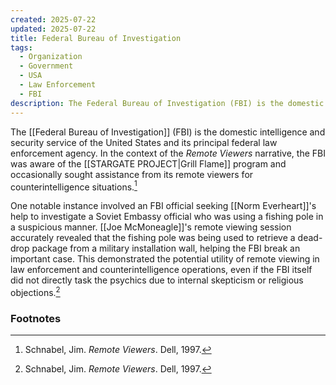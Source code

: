 ```yaml
---
created: 2025-07-22
updated: 2025-07-22
title: Federal Bureau of Investigation
tags:
  - Organization
  - Government
  - USA
  - Law Enforcement
  - FBI
description: The Federal Bureau of Investigation (FBI) is the domestic intelligence and security service of the United States and its principal federal law enforcement agency.
---
```


The [[Federal Bureau of Investigation]] (FBI) is the domestic intelligence and security service of the United States and its principal federal law enforcement agency. In the context of the *Remote Viewers* narrative, the FBI was aware of the [[STARGATE PROJECT|Grill Flame]] program and occasionally sought assistance from its remote viewers for counterintelligence situations.[^1]

One notable instance involved an FBI official seeking [[Norm Everheart]]'s help to investigate a Soviet Embassy official who was using a fishing pole in a suspicious manner. [[Joe McMoneagle]]'s remote viewing session accurately revealed that the fishing pole was being used to retrieve a dead-drop package from a military installation wall, helping the FBI break an important case. This demonstrated the potential utility of remote viewing in law enforcement and counterintelligence operations, even if the FBI itself did not directly task the psychics due to internal skepticism or religious objections.[^1]

### Footnotes
[^1]: Schnabel, Jim. *Remote Viewers*. Dell, 1997.